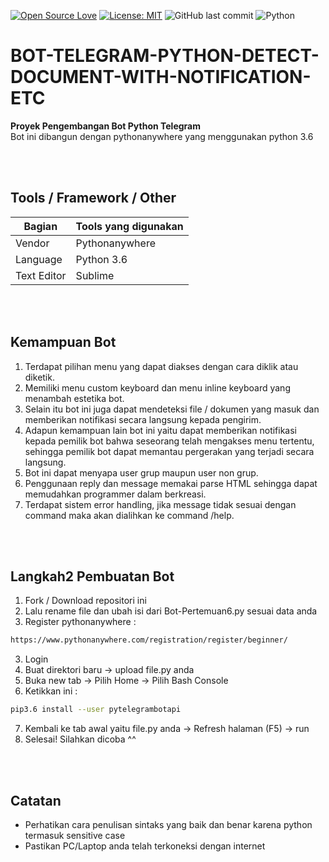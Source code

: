 [![Open Source Love](https://badges.frapsoft.com/os/v1/open-source.svg?style=flat)](https://github.com/ellerbrock/open-source-badges/)
[![License: MIT](https://img.shields.io/badge/License-MIT-green.svg)](https://opensource.org/licenses/MIT)
![GitHub last commit](https://img.shields.io/github/last-commit/devancakra/BOT-TELEGRAM-PYTHON-DETECT-DOCUMENT-WITH-NOTIFICATION-ETC)
![Python](https://img.shields.io/badge/-Python-black?style=flat-square&logo=Python)

# BOT-TELEGRAM-PYTHON-DETECT-DOCUMENT-WITH-NOTIFICATION-ETC
<b>Proyek Pengembangan Bot Python Telegram</b> <br>
Bot ini dibangun dengan pythonanywhere yang menggunakan python 3.6

<br>
<br>

## Tools / Framework / Other
| Bagian | Tools yang digunakan |
| --- | --- |
| Vendor | Pythonanywhere |
| Language | Python 3.6 |
| Text Editor | Sublime |

<br>
<br>

## Kemampuan Bot
1. Terdapat pilihan menu yang dapat diakses dengan cara diklik atau diketik.
2. Memiliki menu custom keyboard dan menu inline keyboard yang menambah estetika bot. 
3. Selain itu bot ini juga dapat mendeteksi file / dokumen yang masuk dan memberikan notifikasi secara langsung kepada pengirim.
4. Adapun kemampuan lain bot ini yaitu dapat memberikan notifikasi kepada pemilik bot bahwa seseorang telah mengakses menu tertentu, sehingga pemilik bot dapat memantau pergerakan yang terjadi secara langsung. 
5. Bot ini dapat menyapa user grup maupun user non grup.
6. Penggunaan reply dan message memakai parse HTML sehingga dapat memudahkan programmer dalam berkreasi.
7. Terdapat sistem error handling, jika message tidak sesuai dengan command maka akan dialihkan ke command /help.

<br>
<br>

## Langkah2 Pembuatan Bot
1. Fork / Download repositori ini
2. Lalu rename file dan ubah isi dari Bot-Pertemuan6.py sesuai data anda
3. Register pythonanywhere : 

```bash
https://www.pythonanywhere.com/registration/register/beginner/
```

3. Login
4. Buat direktori baru -> upload file.py anda
5. Buka new tab -> Pilih Home -> Pilih Bash Console
6. Ketikkan ini :

```bash
pip3.6 install --user pytelegrambotapi
```

7. Kembali ke tab awal yaitu file.py anda -> Refresh halaman (F5) -> run
8. Selesai! Silahkan dicoba ^^

<br>
<br>

## Catatan
- Perhatikan cara penulisan sintaks yang baik dan benar karena python termasuk sensitive case
- Pastikan PC/Laptop anda telah terkoneksi dengan internet
